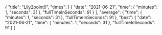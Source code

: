 {
  "title": "Lily2point0",
  "times": [
    {
      "date": "2021-06-21",
      "time": {
        "minutes": 1,
        "seconds": 31
      },
      "fullTimeInSeconds": 91
    }
  ],
  "average": {
    "time": {
      "minutes": 1,
      "seconds": 31
    },
    "fullTimeInSeconds": 91
  },
  "best": {
    "date": "2021-06-21",
    "time": {
      "minutes": 1,
      "seconds": 31
    },
    "fullTimeInSeconds": 91
  }
}